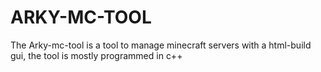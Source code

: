 # ARKY-MC-TOOL

The Arky-mc-tool is a tool to manage minecraft servers
with a html-build gui, the tool is mostly programmed in c++
